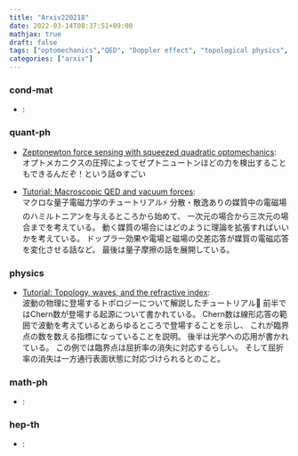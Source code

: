 ```yaml
---
title: "Arxiv220218"
date: 2022-03-14T08:37:51+09:00
mathjax: true
draft: false
tags: ["optomechanics","QED", "Doppler effect", "topological physics", "quantum friction", "squeezing"]
categories: ["arxiv"]
---
```

### cond-mat
- []():  


### quant-ph
- [Zeptonewton force sensing with squeezed quadratic optomechanics](https://arxiv.org/abs/2202.08690):  
オプトメカニクスの圧搾によってゼプトニュートンほどの力を検出することもできるんだぞ！という話⚙すごい


- [Tutorial: Macroscopic QED and vacuum forces](https://arxiv.org/abs/2202.08762):  
マクロな量子電磁力学のチュートリアル⚡️
分散・散逸ありの媒質中の電磁場のハミルトニアンを与えるところから始めて、
一次元の場合から三次元の場合までを考えている。
動く媒質の場合にはどのように理論を拡張すればいいかを考えている。
ドップラー効果や電場と磁場の交差応答が媒質の電磁応答を変化させる話など。
最後は量子摩擦の話を展開している。


### physics
- [Tutorial: Topology, waves, and the refractive index](https://arxiv.org/abs/2202.08643):  
波動の物理に登場するトポロジーについて解説したチュートリアル🍩
前半ではChern数が登場する起源について書かれている。
Chern数は線形応答の範囲で波動を考えているとあらゆるところで登場することを示し、
これが臨界点の数を数える指標になっていることを説明。
後半は光学への応用が書かれている。
この例では臨界点は屈折率の消失に対応するらしい。
そして屈折率の消失は一方通行表面状態に対応づけられるとのこと。


### math-ph
- []():  


### hep-th
- []():  
